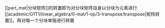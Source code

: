 [[part_mat|分块矩阵]]的转置即为对分块矩阵自身以分块为元素进行[[academic/G1T1/linear_algebra/0-mat/1-op/3-transpose/transpose|矩阵转置]]，再对每一个分块单独进行转置